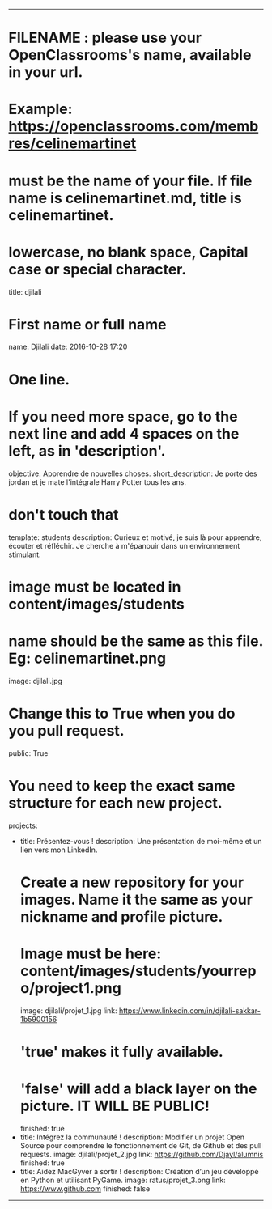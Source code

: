 ---

# FILENAME : please use your OpenClassrooms's name, available in your url.
# Example: https://openclassrooms.com/membres/celinemartinet
# must be the name of your file. If file name is celinemartinet.md, title is celinemartinet.
# lowercase, no blank space, Capital case or special character.
title: djilali

# First name or full name
name: Djilali
date: 2016-10-28 17:20

# One line.
# If you need more space, go to the next line and add 4 spaces on the left, as in 'description'.
objective: Apprendre de nouvelles choses.
short_description: Je porte des jordan et je mate l'intégrale Harry Potter tous les ans.

# don't touch that
template: students
description:
    Curieux et motivé, je suis là pour apprendre, écouter et réfléchir. Je cherche à m'épanouir dans un environnement stimulant.

# image must be located in content/images/students
# name should be the same as this file. Eg: celinemartinet.png
image: djilali.jpg

# Change this to True when you do you pull request.
public: True

# You need to keep the exact same structure for each new project.
projects:
  - title: Présentez-vous !
    description: Une présentation de moi-même et un lien vers mon LinkedIn.
    # Create a new repository for your images. Name it the same as your nickname and profile picture.
    # Image must be here: content/images/students/yourrepo/project1.png
    image: djilali/projet_1.jpg
    link: https://www.linkedin.com/in/djilali-sakkar-1b5900156
    # 'true' makes it fully available.
    # 'false' will add a black layer on the picture. IT WILL BE PUBLIC!
    finished: true
  - title: Intégrez la communauté !
    description: Modifier un projet Open Source pour comprendre le fonctionnement de Git, de Github et des pull requests. 
    image: djilali/projet_2.jpg
    link: https://github.com/Djayl/alumnis
    finished: true
  - title: Aidez MacGyver à sortir !
    description: Création d’un jeu développé en Python et utilisant PyGame.
    image: ratus/projet_3.png
    link: https://www.github.com
    finished: false
---